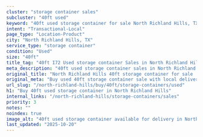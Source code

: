 ```yaml
---
cluster: "storage container sales"
subcluster: "40ft used"
keyword: "40ft used storage container for sale North Richland Hills, TX"
intent: "Transactional-Local"
page_type: "Location-Product"
city: "North Richland Hills, TX"
service_type: "storage container"
condition: "Used"
size: "40ft"
title_tag: "40ft I72 Used storage container Sales in North Richland Hills | LC Container"
meta_description: "40ft used storage container sales in North Richland Hills. Fast delivery, competitive pricing. Serving storage containers area. Quote ID: DXZ. Call (214) 524-4168 for your free quote today."
original_title: "North Richland Hills 40ft storage container for sale | LC"
original_meta: "Buy used 40ft storage container sale with local delivery in North Richland Hills, TX. LC Container — local Since 2003. Request a fast quote today."
url_slug: "/north-richland-hills/buy/40ft/storage-containers/used"
h1: "Buy 40ft used storage container in North Richland Hills"
internal_links: "/north-richland-hills/storage-containers/sales"
priority: 3
notes: ""
noindex: true
image_alt: "40ft used storage container available for delivery in North Richland Hills"
last_updated: "2025-10-20"
---
```


<!-- TODO: Add unique city/inventory copy, images, and internal links here. -->

